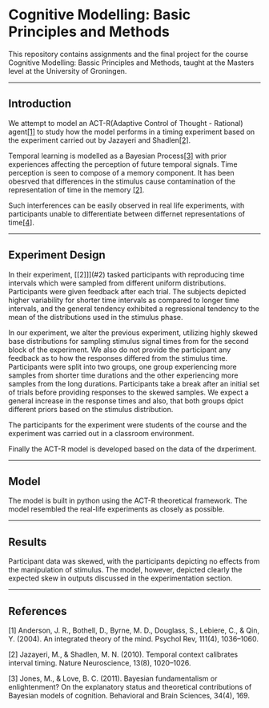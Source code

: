 # Cognitive Modelling: Basic Principles and Methods

This repository contains assignments and the final project for the course Cognitive Modelling: Bassic Principles and Methods, taught at the Masters level at the University of Groningen.

---

## Introduction

We attempt to model an ACT-R(Adaptive Control of Thought - Rational) agent[[1]](#1) to study how the model performs in a timing experiment based on the experiment carried out by Jazayeri and Shadlen[[2]](#2).

Temporal learning is modelled as a Bayesian Process[[3]](#3) with prior experiences affecting the perception of future temporal signals. Time perception is seen to compose of a memory component. It has been obesrved that differences in the stimulus cause contamination of the representation of time in the memory [[2]](#2).

Such interferences can be easily observed in real life experiments, with participants unable to differentiate between differnet representations of time[[4]](#4).

---

## Experiment Design

In their experiment, [[2]]](#2) tasked participants with reproducing time intervals which were sampled from different uniform distributions. Participants were given feedback after each trial. The subjects depicted higher variability for shorter time intervals as compared to longer time intervals, and the general tendency exhibited a regressional tendency to the mean of the distributions used in the stimulus phase.

In our experiment, we alter the previous experiment, utilizing highly skewed base distributions for sampling stimulus signal times from for the second block of the experiment. We also do not provide the participant any feedback as to how the responses differed from the stimulus time. Participants were split into two groups, one group experiencing more samples from shorter time durations and the other experiencing more samples from the long durations. Participants take a break after an initial set of trials before providing responses to the skewed samples. We expect a general increase in the response times and also, that both groups dpict different priors based on the stimulus distribution.

The participants for the experiment were students of the course and the experiment was carried out in a classroom environment.

Finally the ACT-R model is developed based on the data of the dxperiment.

---

## Model

The model is built in python using the ACT-R theoretical framework. The model resembled the real-life experiments as closely as possible.

---

## Results

Participant data was skewed, with the participants depicting no effects from the manipulation of stimulus. The model, however, depicted clearly the expected skew in outputs discussed in the experimentation section.

---

## References
<a id="1">[1]</a>
Anderson, J. R., Bothell, D., Byrne, M. D., Douglass, S., Lebiere, C., & Qin, Y. (2004). An integrated theory of the mind. Psychol Rev, 111(4), 1036–1060.

<a id="2">[2]</a>
Jazayeri, M., & Shadlen, M. N. (2010). Temporal context calibrates interval timing. Nature Neuroscience, 13(8), 1020–1026.

<a id="3">[3]</a>
Jones, M., & Love, B. C. (2011). Bayesian fundamentalism or enlightenment? On the explanatory status and theoretical contributions of Bayesian models of cognition. Behavioral and Brain Sciences, 34(4), 169.
